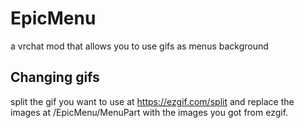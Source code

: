 # EpicMenu
a vrchat mod that allows you to use gifs as menus background
## Changing gifs
split the gif you want to use at https://ezgif.com/split and replace the images at /EpicMenu/MenuPart with the images you got from ezgif.
